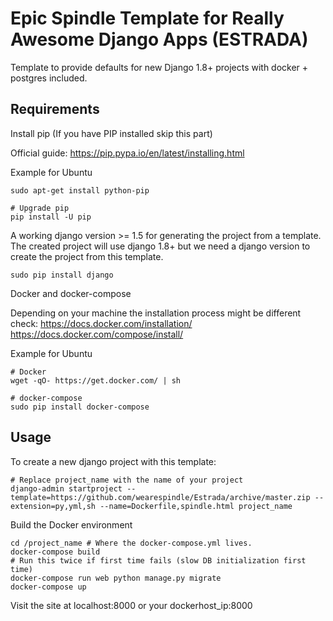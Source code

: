 # Epic Spindle Template for Really Awesome Django Apps (ESTRADA)

Template to provide defaults for new Django 1.8+ projects with docker + postgres included.

## Requirements

Install pip
(If you have PIP installed skip this part)

Official guide: https://pip.pypa.io/en/latest/installing.html

Example for Ubuntu
```
sudo apt-get install python-pip

# Upgrade pip
pip install -U pip
```

A working django version >= 1.5 for generating the project from a template. The
created project will use django 1.8+ but we need a django version to create
the project from this template.
```
sudo pip install django
```

Docker and docker-compose

Depending on your machine the installation process might be different check:
https://docs.docker.com/installation/
https://docs.docker.com/compose/install/

Example for Ubuntu
```
# Docker
wget -qO- https://get.docker.com/ | sh

# docker-compose
sudo pip install docker-compose
```

## Usage

To create a new django project with this template:
```
# Replace project_name with the name of your project
django-admin startproject --template=https://github.com/wearespindle/Estrada/archive/master.zip --extension=py,yml,sh --name=Dockerfile,spindle.html project_name
```

Build the Docker environment
```
cd /project_name # Where the docker-compose.yml lives.
docker-compose build
# Run this twice if first time fails (slow DB initialization first time)
docker-compose run web python manage.py migrate
docker-compose up
```

Visit the site at localhost:8000 or your dockerhost_ip:8000
